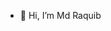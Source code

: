 - 👋 Hi, I’m Md Raquib

<!---
raquibCodes/raquibCodes is a ✨ special ✨ repository because its `README.md` (this file) appears on your GitHub profile.
You can click the Preview link to take a look at your changes.
--->
